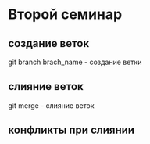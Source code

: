 # Второй семинар

## создание веток
git branch brach_name - создание ветки
## слияние веток
git merge - слияние веток
## конфликты при слиянии

